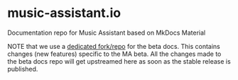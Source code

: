 # music-assistant.io
Documentation repo for Music Assistant based on MkDocs Material

NOTE that we use a [dedicated fork/repo](https://github.com/music-assistant/beta.music-assistant.io) for the beta docs. This contains changes (new features) specific to the MA beta. All the changes made to the beta docs repo will get upstreamed here as soon as the stable release is published.
